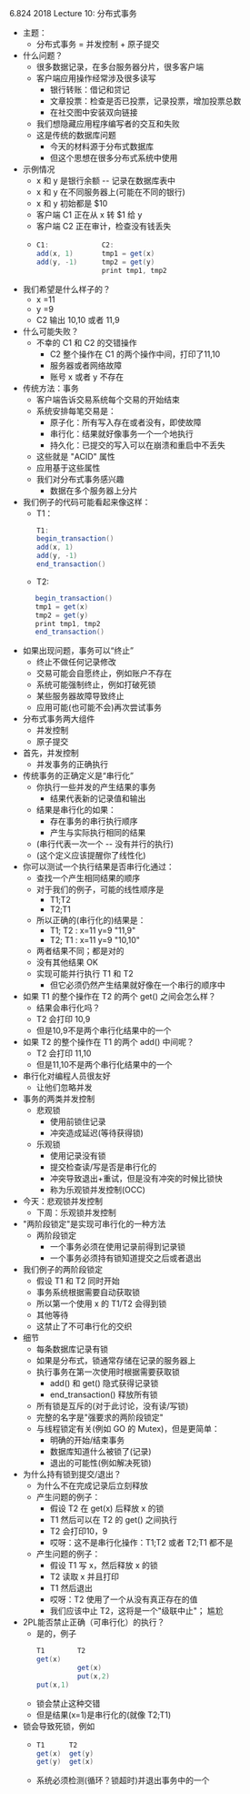 6.824 2018 Lecture 10: 分布式事务

* 主题：
    * 分布式事务 = 并发控制 + 原子提交
* 什么问题？
    * 很多数据记录，在多台服务器分片，很多客户端
    * 客户端应用操作经常涉及很多读写
        * 银行转账：借记和贷记
        * 文章投票：检查是否已投票，记录投票，增加投票总数
        * 在社交图中安装双向链接
    * 我们想隐藏应用程序编写者的交互和失败
    * 这是传统的数据库问题
        * 今天的材料源于分布式数据库
        * 但这个思想在很多分布式系统中使用
* 示例情况
    * x 和 y 是银行余额 -- 记录在数据库表中
    * x 和 y 在不同服务器上(可能在不同的银行)
    * x 和 y 初始都是 $10
    * 客户端 C1 正在从 x 转 $1 给 y
    * 客户端 C2 正在审计，检查没有钱丢失
    * ```java
      C1:             C2:
      add(x, 1)       tmp1 = get(x)
      add(y, -1)      tmp2 = get(y)
                      print tmp1, tmp2
* 我们希望是什么样子的？
    * x =11
    * y =9
    * C2 输出 10,10 或者 11,9
* 什么可能失败？
    * 不幸的 C1 和 C2 的交错操作
        * C2 整个操作在 C1 的两个操作中间，打印了11,10
        * 服务器或者网络故障
        * 账号 x 或者 y 不存在
* 传统方法：事务
    * 客户端告诉交易系统每个交易的开始结束
    * 系统安排每笔交易是：
        * 原子化：所有写入存在或者没有，即使故障
        * 串行化：结果就好像事务一个一个地执行
        * 持久化：已提交的写入可以在崩溃和重启中不丢失
    * 这些就是 "ACID" 属性
    * 应用基于这些属性
    * 我们对分布式事务感兴趣
        * 数据在多个服务器上分片
* 我们例子的代码可能看起来像这样：
    * T1：
        ```java
       T1:
        begin_transaction()
        add(x, 1)
        add(y, -1)
        end_transaction()
     *  T2:
     ```java
        begin_transaction()
        tmp1 = get(x)
        tmp2 = get(y)
        print tmp1, tmp2
        end_transaction()  
* 如果出现问题，事务可以“终止”
    * 终止不做任何记录修改
    * 交易可能会自愿终止，例如账户不存在
    * 系统可能强制终止，例如打破死锁
    * 某些服务器故障导致终止
    * 应用可能(也可能不会)再次尝试事务
* 分布式事务两大组件
    * 并发控制
    * 原子提交
* 首先，并发控制
    * 并发事务的正确执行
* 传统事务的正确定义是“串行化”
    * 你执行一些并发的产生结果的事务
        * 结果代表新的记录值和输出
    * 结果是串行化的如果：
        * 存在事务的串行执行顺序
        * 产生与实际执行相同的结果
    * (串行代表一次一个 -- 没有并行的执行)
    * (这个定义应该提醒你了线性化)
* 你可以测试一个执行结果是否串行化通过：
    * 查找一个产生相同结果的顺序
    * 对于我们的例子，可能的线性顺序是
        * T1;T2
        * T2;T1
    * 所以正确的(串行化的)结果是：
        * T1; T2 : x=11 y=9 "11,9"
        * T2; T1 : x=11 y=9 "10,10"
    * 两者结果不同；都是对的
    * 没有其他结果 OK 
    * 实现可能并行执行 T1 和 T2
        * 但它必须仍然产生结果就好像在一个串行的顺序中
* 如果 T1 的整个操作在 T2 的两个 get() 之间会怎么样？
    * 结果会串行化吗？
    * T2 会打印 10,9
    * 但是10,9不是两个串行化结果中的一个
* 如果 T2 的整个操作在 T1 的两个 add() 中间呢？
    * T2 会打印 11,10
    * 但是11,10不是两个串行化结果中的一个
* 串行化对编程人员很友好
    * 让他们忽略并发
* 事务的两类并发控制
    * 悲观锁
        * 使用前锁住记录
        * 冲突造成延迟(等待获得锁)
    * 乐观锁
        * 使用记录没有锁
        * 提交检查读/写是否是串行化的
        * 冲突导致退出+重试，但是没有冲突的时候比锁快
        * 称为乐观锁并发控制(OCC)
* 今天：悲观锁并发控制
    * 下周：乐观锁并发控制
* "两阶段锁定"是实现可串行化的一种方法
    * 两阶段锁定
        * 一个事务必须在使用记录前得到记录锁
        * 一个事务必须持有锁知道提交之后或者退出
* 我们例子的两阶段锁定
    * 假设 T1 和 T2 同时开始
    * 事务系统根据需要自动获取锁
    * 所以第一个使用 x 的 T1/T2 会得到锁
    * 其他等待
    * 这禁止了不可串行化的交织
* 细节
    * 每条数据库记录有锁
    * 如果是分布式，锁通常存储在记录的服务器上
    * 执行事务在第一次使用时根据需要获取锁
        * add() 和 get() 隐式获得记录锁
        * end_transaction() 释放所有锁
    * 所有锁是互斥的(对于此讨论，没有读/写锁)
    * 完整的名字是"强要求的两阶段锁定"
    * 与线程锁定有关(例如 GO 的 Mutex)，但是更简单：
        * 明确的开始/结束事务
        * 数据库知道什么被锁了(记录)
        * 退出的可能性(例如解决死锁)
* 为什么持有锁到提交/退出？
    * 为什么不在完成记录后立刻释放
    * 产生问题的例子：
        * 假设 T2 在 get(x) 后释放 x 的锁
        * T1 然后可以在 T2 的 get() 之间执行
        * T2 会打印10，9
        * 哎呀：这不是串行化操作：T1;T2 或者 T2;T1 都不是
    * 产生问题的例子：
        * 假设 T1 写 x，然后释放 x 的锁
        * T2 读取 x 并且打印
        * T1 然后退出
        * 哎呀：T2 使用了一个从没有真正存在的值
        * 我们应该中止 T2，这将是一个"级联中止"； 尴尬
* 2PL能否禁止正确（可串行化）的执行？
    * 是的，例子
        ```java
       T1        T2
        get(x)  
                  get(x)
                  put(x,2)
        put(x,1) 
    * 锁会禁止这种交错
    * 但是结果(x=1)是串行化的(就像 T2;T1)
* 锁会导致死锁，例如
    * ```java
      T1      T2
      get(x)  get(y)
      get(y)  get(x)
    * 系统必须检测(循环？锁超时)并退出事务中的一个
